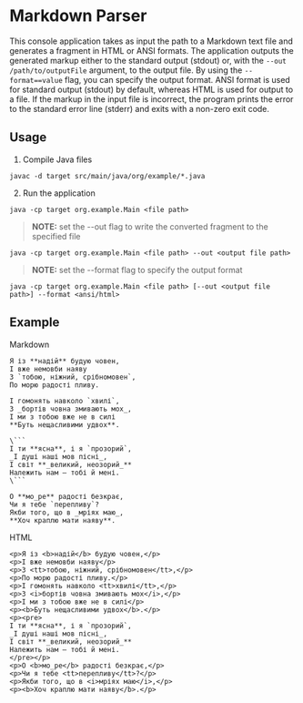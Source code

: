 # Markdown Parser

This console application takes as input the path to a Markdown text file and generates a fragment in HTML or ANSI formats. The 
application outputs the generated markup either to the standard output (stdout) or, with the `--out /path/to/outputFile`
argument, to the output file. By using the `--format==value` flag, you can specify the output format. ANSI format is used for standard output (stdout) by default, whereas HTML is used for output to a file. If the markup in the input file is incorrect, the program prints the error to the standard error line
(stderr) and exits with a non-zero exit code.

## Usage

1. Compile Java files
```
javac -d target src/main/java/org/example/*.java
```

2. Run the application
```
java -cp target org.example.Main <file path>
```

> **NOTE:** set the --out flag to write the converted fragment to the specified file

```
java -cp target org.example.Main <file path> --out <output file path>
```

>**NOTE:** set the --format flag to specify the output format

```
java -cp target org.example.Main <file path> [--out <output file path>] --format <ansi/html>
```

## Example

Markdown
```
Я із **надій** будую човен,
І вже немовби наяву
З `тобою, ніжний, срібномовен`,
По морю радості пливу.

І гомонять навколо `хвилі`,
З _бортів човна змивають мох_,
І ми з тобою вже не в силі
**Буть нещасливими удвох**.

\```
І ти **ясна**, і я `прозорий`,
_І душі наші мов пісні_,
І світ **_великий, неозорий_**
Належить нам – тобі й мені.
\```

О **мо_ре** радості безкрає,
Чи я тебе `перепливу`?
Якби того, що в _мріях маю_,
**Хоч краплю мати наяву**.
```
HTML
```
<p>Я із <b>надій</b> будую човен,</p>
<p>І вже немовби наяву</p>
<p>З <tt>тобою, ніжний, срібномовен</tt>,</p>
<p>По морю радості пливу.</p>
<p>І гомонять навколо <tt>хвилі</tt>,</p>
<p>З <i>бортів човна змивають мох</i>,</p>
<p>І ми з тобою вже не в силі</p>
<p><b>Буть нещасливими удвох</b>.</p>
<p><pre>
І ти **ясна**, і я `прозорий`,
_І душі наші мов пісні_,
І світ **_великий, неозорий_**
Належить нам – тобі й мені.
</pre></p>
<p>О <b>мо_ре</b> радості безкрає,</p>
<p>Чи я тебе <tt>перепливу</tt>?</p>
<p>Якби того, що в <i>мріях маю</i>,</p>
<p><b>Хоч краплю мати наяву</b>.</p>
```
